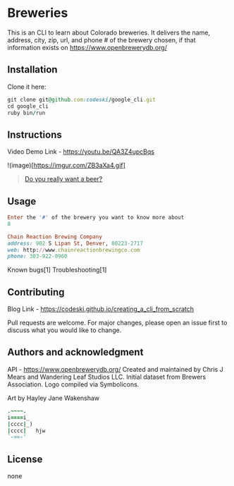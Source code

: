 
# Breweries

This is an CLI to learn about Colorado breweries.
It delivers the name, address, city, zip, url, and phone # of the brewery chosen, if that information exists on https://www.openbrewerydb.org/

## Installation
Clone it here:
```ruby
git clone git@github.com:codeski/google_cli.git
cd google_cli
ruby bin/run
```

## Instructions

Video Demo Link - https://youtu.be/QA3Z4upcBqs

!(image)[https://imgur.com/ZB3aXa4.gif]

<blockquote class="imgur-embed-pub" lang="en" data-id="ZB3aXa4" data-context="false" ><a href="//imgur.com/ZB3aXa4">Do you really want a beer?</a></blockquote><script async src="//s.imgur.com/min/embed.js" charset="utf-8"></script>

## Usage
```ruby
Enter the '#' of the brewery you want to know more about
8

Chain Reaction Brewing Company
address: 902 S Lipan St, Denver, 80223-2717
web: http://www.chainreactionbrewingco.com
phone: 303-922-0960
```

Known bugs[1]
Troubleshooting[1]

## Contributing

Blog Link - https://codeski.github.io/creating_a_cli_from_scratch

Pull requests are welcome. For major changes, please open an issue first to discuss what you would like to change.

## Authors and acknowledgment

API - https://www.openbrewerydb.org/
  Created and maintained by Chris J Mears and Wandering Leaf Studios LLC.
  Initial dataset from Brewers Association.
  Logo compiled via Symbolicons.

Art by Hayley Jane Wakenshaw
```ruby
.~~~~.
i====i_
|cccc|_)
|cccc|   hjw
`-==-'
```
## License
none
